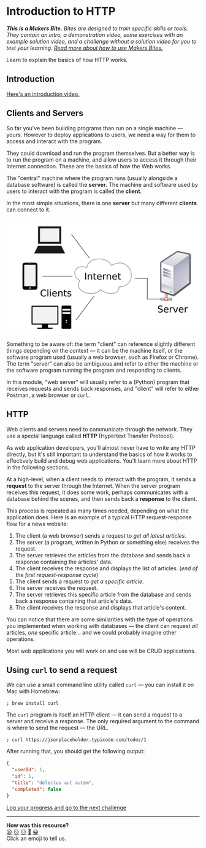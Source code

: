 # Introduction to HTTP

_**This is a Makers Bite.** Bites are designed to train specific skills or
tools. They contain an intro, a demonstration video, some exercises with an
example solution video, and a challenge without a solution video for you to test
your learning. [Read more about how to use Makers
Bites.](https://github.com/makersacademy/course/blob/main/labels/bites.md)_

Learn to explain the basics of how HTTP works.

## Introduction

[Here's an introduction video.](https://www.youtube.com/watch?v=KBLWw-0HbpU)

## Clients and Servers

So far you've been building programs than run on a single machine — yours.
However to deploy applications to users, we need a way for them to access and
interact with the program.

They could download and run the program themselves. But a better way is to run
the program on a machine, and allow users to access it through their Internet
connection. These are the basics of how the Web works.

The "central" machine where the program runs (usually alongside a database
software) is called the **server**. The machine and software used by users to
interact with the program is called the **client**.

In the most simple situations, there is one **server** but many different
**clients** can connect to it.

![](../resources/client-server.png)

Something to be aware of: the term "client" can reference slightly different
things depending on the context — it can be the machine itself, or the software
program used (usually a web browser, such as Firefox or Chrome). The term
"server" can also be ambiguous and refer to either the machine or the software
program running the program and responding to clients.

In this module, "web server" will usually refer to a (Python) program that
receives requests and sends back responses, and "client" will refer to either
Postman, a web browser or `curl`.

## HTTP

Web clients and servers need to communicate through the network. They use a
special language called **HTTP** (Hypertext Transfer Protocol).

As web application developers, you'll almost never have to write any HTTP
directly, but it's still important to understand the basics of how it works to
effectively build and debug web applications. You'll learn more about HTTP in
the following sections.

At a high-level, when a client needs to interact with the program, it sends a
**request** to the server through the Internet. When the server program receives
this request, it does some work, perhaps communicates with a database behind the
scenes, and then sends back a **response** to the client.

This process is repeated as many times needed, depending on what the application
does. Here is an example of a typical HTTP request-response flow for a news
website:

1. The client (a web browser) sends a request to _get all latest articles_.
2. The server (a program, written in Python or something else) receives the
   request.
3. The server retrieves the articles from the database and sends back a response
   containing the articles' data.
4. The client receives the response and displays the list of articles. (_end of
the first request-response cycle_)
5. The client sends a request to _get a specific article_.
6. The server receives the request.
7. The server retrieves this specific article from the database and sends back a
   response containing that article's data.
8. The client receives the response and displays that article's content.

You can notice that there are some similarities with the type of operations you
implemented when working with databases — the client can request _all_ articles,
_one_ specific article... and we could probably imagine other operations.

Most web applications you will work on and use will be CRUD applications.

## Using `curl` to send a request

We can use a small command line utility called `curl` — you can install it on
Mac with Homebrew:

```shell
; brew install curl
```

The `curl` program is itself an HTTP client — it can send a request to a server
and receive a response. The only required argument to the command is where to
send the request — the URL.

```shell
; curl https://jsonplaceholder.typicode.com/todos/1
```

After running that, you should get the following output:

```json
{
  "userId": 1,
  "id": 1,
  "title": "delectus aut autem",
  "completed": false
}
```


[Log your progress and go to the next challenge](https://makers-event-logger.herokuapp.com/?event=01_intro_to_http.md&repository=makersacademy%2Fweb-applications-in-python&redirect=http_bites%2F02_requests_and_responses.md)

<!-- BEGIN GENERATED SECTION DO NOT EDIT -->

---

**How was this resource?**  
[😫](https://airtable.com/shrUJ3t7KLMqVRFKR?prefill_Repository=makersacademy%2Fweb-applications-in-python&prefill_File=http_bites%2F01_intro_to_http.md&prefill_Sentiment=😫) [😕](https://airtable.com/shrUJ3t7KLMqVRFKR?prefill_Repository=makersacademy%2Fweb-applications-in-python&prefill_File=http_bites%2F01_intro_to_http.md&prefill_Sentiment=😕) [😐](https://airtable.com/shrUJ3t7KLMqVRFKR?prefill_Repository=makersacademy%2Fweb-applications-in-python&prefill_File=http_bites%2F01_intro_to_http.md&prefill_Sentiment=😐) [🙂](https://airtable.com/shrUJ3t7KLMqVRFKR?prefill_Repository=makersacademy%2Fweb-applications-in-python&prefill_File=http_bites%2F01_intro_to_http.md&prefill_Sentiment=🙂) [😀](https://airtable.com/shrUJ3t7KLMqVRFKR?prefill_Repository=makersacademy%2Fweb-applications-in-python&prefill_File=http_bites%2F01_intro_to_http.md&prefill_Sentiment=😀)  
Click an emoji to tell us.

<!-- END GENERATED SECTION DO NOT EDIT -->
